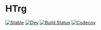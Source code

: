 # HTrg

[![Stable](https://img.shields.io/badge/docs-stable-blue.svg)](https://htyeim.github.io/HTrg.jl/stable)
[![Dev](https://img.shields.io/badge/docs-dev-blue.svg)](https://htyeim.github.io/HTrg.jl/dev)
[![Build Status](https://travis-ci.com/htyeim/HTrg.jl.svg?branch=master)](https://travis-ci.com/htyeim/HTrg.jl)
[![Codecov](https://codecov.io/gh/htyeim/HTrg.jl/branch/master/graph/badge.svg)](https://codecov.io/gh/htyeim/HTrg.jl)
